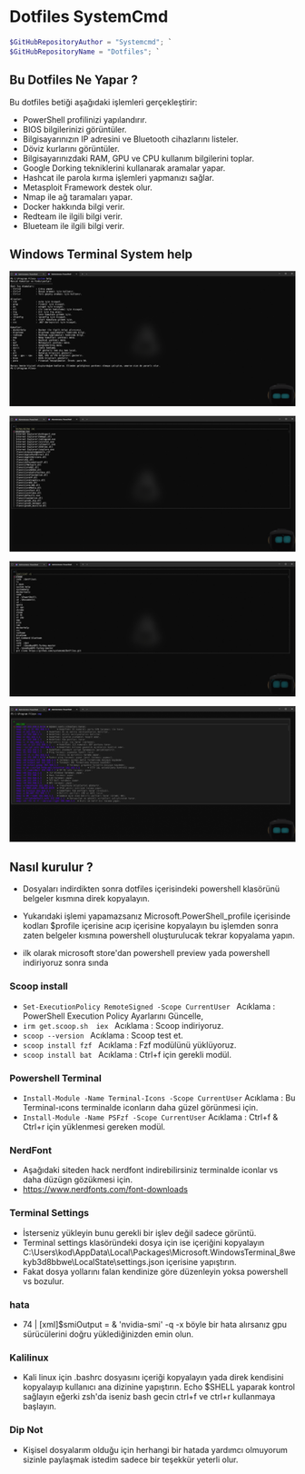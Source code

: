 # Dotfiles SystemCmd

```Powershell
$GitHubRepositoryAuthor = "Systemcmd"; `
$GitHubRepositoryName = "Dotfiles"; `
```

## Bu Dotfiles Ne Yapar ?

Bu dotfiles betiği aşağıdaki işlemleri gerçekleştirir:

- PowerShell profilinizi yapılandırır.
- BIOS bilgilerinizi görüntüler.
- Bilgisayarınızın IP adresini ve Bluetooth cihazlarını listeler.
- Döviz kurlarını görüntüler.
- Bilgisayarınızdaki RAM, GPU ve CPU kullanım bilgilerini toplar.
- Google Dorking tekniklerini kullanarak aramalar yapar.
- Hashcat ile parola kırma işlemleri yapmanızı sağlar.
- Metasploit Framework destek olur.
- Nmap ile ağ taramaları yapar.
- Docker hakkında bilgi verir.
- Redteam ile ilgili bilgi verir.
- Blueteam ile ilgili bilgi verir.

## Windows Terminal System help

![System Help](https://github.com/systemcmd/Dotfiles/raw/main/images/system%20help.png)


![CTRL+F Komutu](https://github.com/systemcmd/Dotfiles/raw/main/images/CTRL+F.png)


![CTRL+R Komutu](https://github.com/systemcmd/Dotfiles/raw/main/images/CTRL+R.jpg)


![Nmap Menü](https://github.com/systemcmd/Dotfiles/raw/main/images/nmp.png)

## Nasıl kurulur ? 

- Dosyaları indirdikten sonra dotfiles içerisindeki powershell klasörünü belgeler kısmına direk kopyalayın.

- Yukarıdaki işlemi yapamazsanız Microsoft.PowerShell_profile içerisinde kodları $profile içerisine acıp içerisine kopyalayın bu işlemden sonra zaten belgeler kısmına powershell oluşturulucak tekrar kopyalama yapın.

- ilk olarak microsoft store'dan powershell preview yada powershell  indiriyoruz sonra sında  

### Scoop install 

- ```Set-ExecutionPolicy RemoteSigned -Scope CurrentUser ``` Acıklama : PowerShell Execution Policy Ayarlarını Güncelle,
- ```irm get.scoop.sh  iex ``` Acıklama : Scoop indiriyoruz.
- ```scoop --version ```     Acıklama : Scoop test et.
- ```scoop install fzf ```  Acıklama : Fzf modülünü yüklüyoruz.
- ```scoop install bat ```  Acıklama : Ctrl+f için gerekli modül.


### Powershell Terminal
- ```Install-Module -Name Terminal-Icons -Scope CurrentUser```    Acıklama : Bu Terminal-ıcons terminalde iconların daha güzel görünmesi için.
- ```Install-Module -Name PSFzf -Scope CurrentUser```    Acıklama : Ctrl+f & Ctrl+r için yüklenmesi gereken modül.


### NerdFont
- Aşağıdaki siteden hack nerdfont indirebilirsiniz terminalde iconlar vs daha düzügn gözükmesi için.
- https://www.nerdfonts.com/font-downloads

### Terminal Settings
- İsterseniz yükleyin bunu gerekli bir işlev değil sadece görüntü.
- Terminal settings klasöründeki dosya için ise içeriğini kopyalayın C:\Users\kod\AppData\Local\Packages\Microsoft.WindowsTerminal_8wekyb3d8bbwe\LocalState\settings.json içerisine yapıştırın.
- Fakat dosya yollarını falan kendinize göre düzenleyin yoksa powershell vs bozulur.

### hata
-   74 |      [xml]$smiOutput = & 'nvidia-smi' -q -x  böyle bir hata alırsanız gpu sürücülerini doğru yüklediğinizden emin olun.

### Kalilinux
- Kali linux için .bashrc dosyasını içeriği kopyalayın yada direk kendisini kopyalayıp kullanıcı ana dizinine yapıştırın. Echo $SHELL yaparak kontrol sağlayın eğerki zsh'da iseniz bash gecin ctrl+f ve ctrl+r kullanmaya başlayın.

### Dip Not
- Kişisel dosyalarım olduğu için herhangi bir hatada yardımcı olmuyorum sizinle paylaşmak istedim sadece bir teşekkür yeterli olur.
